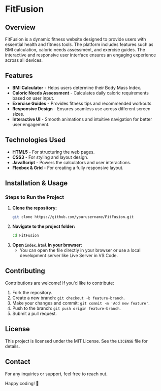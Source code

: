 # FitFusion

## Overview
FitFusion is a dynamic fitness website designed to provide users with essential health and fitness tools. The platform includes features such as BMI calculation, caloric needs assessment, and exercise guides. The interactive and responsive user interface ensures an engaging experience across all devices.

## Features
- **BMI Calculator** - Helps users determine their Body Mass Index.
- **Caloric Needs Assessment** - Calculates daily caloric requirements based on user input.
- **Exercise Guides** - Provides fitness tips and recommended workouts.
- **Responsive Design** - Ensures seamless use across different screen sizes.
- **Interactive UI** - Smooth animations and intuitive navigation for better user engagement.

## Technologies Used
- **HTML5** - For structuring the web pages.
- **CSS3** - For styling and layout design.
- **JavaScript** - Powers the calculators and user interactions.
- **Flexbox & Grid** - For creating a fully responsive layout.

## Installation & Usage
### Steps to Run the Project
1. **Clone the repository:**
   ```sh
   git clone https://github.com/yourusername/FitFusion.git
   ```
2. **Navigate to the project folder:**
   ```sh
   cd FitFusion
   ```
3. **Open `index.html` in your browser:**
   - You can open the file directly in your browser or use a local development server like Live Server in VS Code.

## Contributing
Contributions are welcome! If you'd like to contribute:
1. Fork the repository.
2. Create a new branch: `git checkout -b feature-branch`.
3. Make your changes and commit: `git commit -m 'Add new feature'`.
4. Push to the branch: `git push origin feature-branch`.
5. Submit a pull request.

## License
This project is licensed under the MIT License. See the `LICENSE` file for details.

## Contact
For any inquiries or support, feel free to reach out.

Happy coding! 🚀

